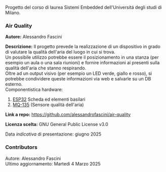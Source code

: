 Progetto del corso di laurea Sistemi Embedded dell'Universitá degli studi di Milano.

### Air Quality

**Autore:** Alessandro Fascini

**Descrizione:** Il progetto prevede la realizzazione di un dispositivo in grado di valutare la qualità dell'aria del luogo in cui si trova.\
Un possibile utilizzo potrebbe essere il posizionamento in una stanza (per esempio un aula o una sala riunioni) e fornire informazioni ai presenti sulla qualità dell'aria che stanno respirando.\
Oltre ad un output visivo (per esempio un LED verde, giallo e rosso), si potrebbe condividere queste informazioni via web e salvarle su un DB esterno.\
Componentistica hardware:

1. [ESP32]([https://www.amazon.it/dp/B0CTMQQ1W4?ref=cm_sw_r_cso_cp_apin_dp_YHYKW8WQA1EF46Z6NDEJ&ref_=cm_sw_r_cso_cp_apin_dp_YHYKW8WQA1EF46Z6NDEJ&social_share=cm_sw_r_cso_cp_apin_dp_YHYKW8WQA1EF46Z6NDEJ&starsLeft=1](https://www.amazon.it/LYEAA-Componenti-elettronici-Apprendimento-Fotoresistore/dp/B0CHQVCL1C/ref=sr_1_34?sr=8-34)) Scheda ed elementi basilari
2. [MQ-135](https://www.amazon.it/AZDelivery-MQ135-Gas-Sensor-Parent/dp/B07CNR9K8P?th=1) (Sensore qualità dell'aria)

**Link a repo:** https://github.com/alessandrofascini/air-quality

**Licenza scelta:** GNU General Public License v3.0

Data _indicativa_ di presentazione: giugno 2025

### Contributors

Autore: Alessandro Fascini\
Ultimo aggiornamento: Martedì 4 Marzo 2025
